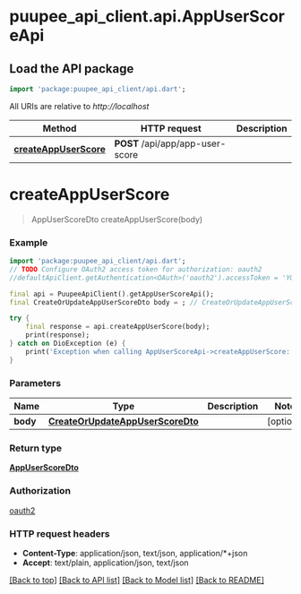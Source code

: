 # puupee_api_client.api.AppUserScoreApi

## Load the API package
```dart
import 'package:puupee_api_client/api.dart';
```

All URIs are relative to *http://localhost*

Method | HTTP request | Description
------------- | ------------- | -------------
[**createAppUserScore**](AppUserScoreApi.md#createappuserscore) | **POST** /api/app/app-user-score | 


# **createAppUserScore**
> AppUserScoreDto createAppUserScore(body)



### Example
```dart
import 'package:puupee_api_client/api.dart';
// TODO Configure OAuth2 access token for authorization: oauth2
//defaultApiClient.getAuthentication<OAuth>('oauth2').accessToken = 'YOUR_ACCESS_TOKEN';

final api = PuupeeApiClient().getAppUserScoreApi();
final CreateOrUpdateAppUserScoreDto body = ; // CreateOrUpdateAppUserScoreDto | 

try {
    final response = api.createAppUserScore(body);
    print(response);
} catch on DioException (e) {
    print('Exception when calling AppUserScoreApi->createAppUserScore: $e\n');
}
```

### Parameters

Name | Type | Description  | Notes
------------- | ------------- | ------------- | -------------
 **body** | [**CreateOrUpdateAppUserScoreDto**](CreateOrUpdateAppUserScoreDto.md)|  | [optional] 

### Return type

[**AppUserScoreDto**](AppUserScoreDto.md)

### Authorization

[oauth2](../README.md#oauth2)

### HTTP request headers

 - **Content-Type**: application/json, text/json, application/*+json
 - **Accept**: text/plain, application/json, text/json

[[Back to top]](#) [[Back to API list]](../README.md#documentation-for-api-endpoints) [[Back to Model list]](../README.md#documentation-for-models) [[Back to README]](../README.md)


